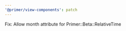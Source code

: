 ```yaml
---
'@primer/view-components': patch
---
```


Fix: Allow month attribute for Primer::Beta::RelativeTime
